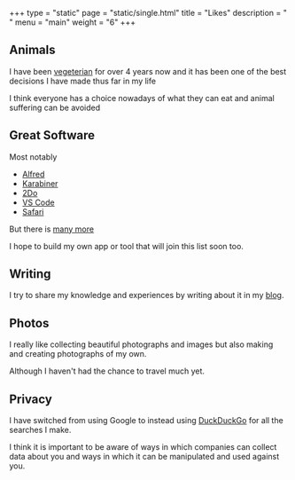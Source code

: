 +++
type = "static"
page = "static/single.html"
title = "Likes"
description = " "
menu = "main"
weight = "6"
+++

## Animals

I have been [vegeterian](https://learn-anything.xyz/philosophy/ethics/veganism) for over 4 years now and it has been one of the best decisions I have made thus far in my life

I think everyone has a choice nowadays of what they can eat and animal suffering can be avoided

## Great Software

Most notably

- [Alfred](https://www.alfredapp.com/)
- [Karabiner](https://pqrs.org/osx/karabiner/)
- [2Do](https://www.2doapp.com/)
- [VS Code](https://github.com/Microsoft/vscode)
- [Safari](http://www.wikiwand.com/en/Safari_(web_browser))

But there is [many more](https://github.com/nikitavoloboev/my-mac-os)

I hope to build my own app or tool that will join this list soon too.

## Writing

I try to share my knowledge and experiences by writing about it in my [blog](https://medium.com/@NikitaVoloboev).

## Photos

I really like collecting beautiful photographs and images but also making and creating photographs of my own.

Although I haven't had the chance to travel much yet.


## Privacy

I have switched from using Google to instead using [DuckDuckGo](https://duckduckgo.com) for all the searches I make.

I think it is important to be aware of ways in which companies can collect data about you and ways in which it can be manipulated and used against you.
